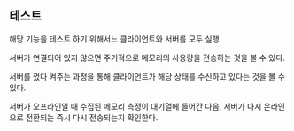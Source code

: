 ## 테스트

해당 기능을 테스트 하기 위해서느 클라이언트와 서버를 모두 실행

서버가 연결되어 있지 않으면 주기적으로 메모리의 사용량을 전송하는 것을 볼 수 있다.

서버를 껐다 켜주는 과정을 통해 클라이언트가 해당 상태를 수신하고 있다는 것을 볼 수 있다.

서버가 오프라인일 때 수집된 메모리 측정이 대기열에 들어간 다음, 서버가 다시 온라인으로 전환되는 즉시 다시 전송되는지 확인한다.